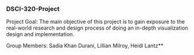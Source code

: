 ### DSCI-320-Project

Project Goal:
The main objective of this project is to gain exposure to the real-world research and design process of doing an in-depth visualization design and implementation.

Group Members:
Sadia Khan Durani, Lillian Milroy, Heidi Lantz**
